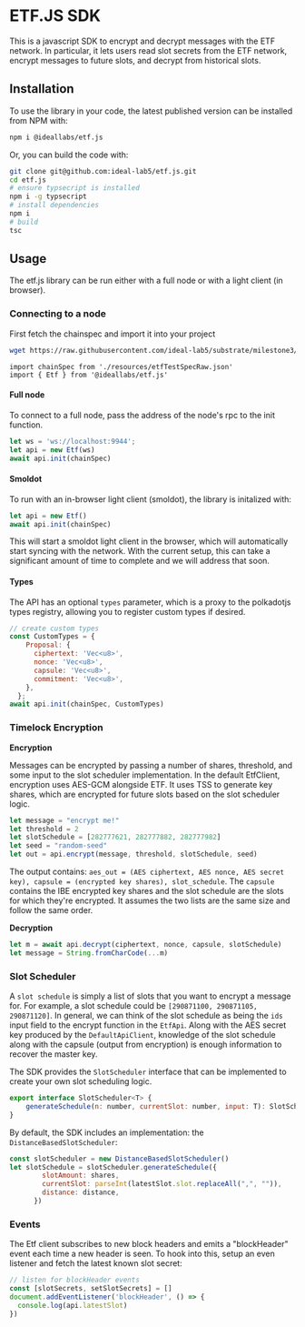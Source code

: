 # ETF.JS SDK

This is a javascript SDK to encrypt and decrypt messages with the ETF network. In particular, it lets users read slot secrets from the ETF network, encrypt messages to future slots, and decrypt from historical slots.

## Installation

To use the library in your code, the latest published version can be installed from NPM with:

```bash
npm i @ideallabs/etf.js
```

Or, you can build the code with:

```bash
git clone git@github.com:ideal-lab5/etf.js.git
cd etf.js
# ensure typsecript is installed
npm i -g typsecript
# install dependencies
npm i
# build
tsc
```

## Usage

The etf.js library can be run either with a full node or with a light client (in browser).

### Connecting to a node

First fetch the chainspec and import it into your project

``` bash
wget https://raw.githubusercontent.com/ideal-lab5/substrate/milestone3/etfTestSpecRaw.json
```

```
import chainSpec from './resources/etfTestSpecRaw.json'
import { Etf } from '@ideallabs/etf.js'
```

#### Full node

To connect to a full node, pass the address of the node's rpc to the init function.

```javascript
let ws = 'ws://localhost:9944';
let api = new Etf(ws)
await api.init(chainSpec)
```

#### Smoldot

To run with an in-browser light client (smoldot), the library is initalized with:

```javascript
let api = new Etf()
await api.init(chainSpec)
```

This will start a smoldot light client in the browser, which will automatically start syncing with the network. With the current setup, this can take a significant amount of time to complete and we will address that soon.

#### Types

The API has an optional `types` parameter, which is a proxy to the polkadotjs types registry, allowing you to register custom types if desired.

``` javascript
// create custom types
const CustomTypes = {
    Proposal: {
      ciphertext: 'Vec<u8>',
      nonce: 'Vec<u8>',
      capsule: 'Vec<u8>',
      commitment: 'Vec<u8>',
    },
  };
await api.init(chainSpec, CustomTypes)
```

### Timelock Encryption
**Encryption**

Messages can be encrypted by passing a number of shares, threshold, and some input to the slot scheduler implementation. In the default EtfClient, encryption uses AES-GCM alongside ETF. It uses TSS to generate key shares, which are encrypted for future slots based on the slot scheduler logic.

```javascript
let message = "encrypt me!"
let threshold = 2
let slotSchedule = [282777621, 282777882, 282777982]
let seed = "random-seed"
let out = api.encrypt(message, threshold, slotSchedule, seed)
```

The output contains: `aes_out = (AES ciphertext, AES nonce, AES secret key), capsule = (encrypted key shares), slot_schedule`. The `capsule` contains the IBE encrypted key shares and the slot schedule are the slots for which they're encrypted. It assumes the two lists are the same size and follow the same order.

**Decryption**

```javascript
let m = await api.decrypt(ciphertext, nonce, capsule, slotSchedule)
let message = String.fromCharCode(...m)
```

### Slot Scheduler

A `slot schedule` is simply a list of slots that you want to encrypt a message for. For example, a slot schedule could be `[290871100, 290871105, 290871120]`. In general, we can think of the slot schedule as being the `ids` input field to the encrypt function in the `EtfApi`. Along with the AES secret key produced by the `DefaultApiClient`, knowledge of the slot schedule along with the capsule (output from encryption) is enough information to recover the master key.

The SDK provides the `SlotScheduler` interface that can be implemented to create your own slot scheduling logic. 

``` javascript
export interface SlotScheduler<T> {
    generateSchedule(n: number, currentSlot: number, input: T): SlotSchedule;
}
```

By default, the SDK includes an implementation: the  `DistanceBasedSlotScheduler`:

``` javascript
const slotScheduler = new DistanceBasedSlotScheduler()
let slotSchedule = slotScheduler.generateSchedule({
        slotAmount: shares,
        currentSlot: parseInt(latestSlot.slot.replaceAll(",", "")), 
        distance: distance,
      })
```

### Events

The Etf client subscribes to new block headers and emits a "blockHeader" event each time a new header is seen. To hook into this, setup an even listener and fetch the latest known slot secret:

```javascript
// listen for blockHeader events
const [slotSecrets, setSlotSecrets] = []
document.addEventListener('blockHeader', () => {
  console.log(api.latestSlot)
})
```
